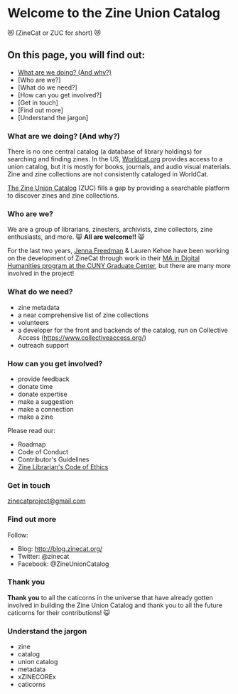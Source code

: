 # Welcome to the Zine Union Catalog 
:heart_eyes_cat: (ZineCat or ZUC for short) :heart_eyes_cat:  

## On this page, you will find out: 
* [What are we doing? (And why?)](#what-are-we-doing-and-why)
* [Who are we?]
* [What do we need?]
* [How can you get involved?]
* [Get in touch]
* [Find out more]
* [Understand the jargon]

### What are we doing? (And why?)
There is no one central catalog (a database of library holdings) for searching and finding zines.  In the US, [Worldcat.org](worldcat.org) provides access to a union catalog, but it is mostly for books, journals, and audio visual materials. Zine and zine collections are not consistently cataloged in WorldCat.	

[The Zine Union Catalog](http://zinecat.org/) (ZUC) fills a gap by providing a searchable platform to discover zines and zine collections.	

### Who are we?
We are a group of librarians, zinesters, archivists, zine collectors, zine enthusiasts, and more.  :smile_cat: **All are welcome!!** :smile_cat: 

For the last two years, [Jenna Freedman](http://lowereastsidelibrarian.info/) & Lauren Kehoe have been working on the development of ZineCat through work in their [MA in Digital Humanities program at the CUNY Graduate Center](https://www.gc.cuny.edu/Page-Elements/Academics-Research-Centers-Initiatives/Masters-Programs/Digital-Humanities), but there are many more involved in the project!

### What do we need?
- zine metadata
- a near comprehensive list of zine collections
- volunteers 
- a developer for the front and backends of the catalog, run on Collective Access (https://www.collectiveaccess.org/)
- outreach support

### How can you get involved?
- provide feedback
- donate time
- donate expertise
- make a suggestion
- make a connection
- make a zine

Please read our: 
- Roadmap
- Code of Conduct
- Contributor's Guidelines
- [Zine Librarian's Code of Ethics](http://zinelibraries.info/code-of-ethics/) 

### Get in touch
zinecatproject@gmail.com 

### Find out more
Follow:
- Blog: http://blog.zinecat.org/ 
- Twitter: @zinecat
- Facebook: @ZineUnionCatalog

### Thank you
**Thank you** to all the caticorns in the universe that have already gotten involved in building the Zine Union Catalog and thank you to all the future caticorns for their contributions! :smiley_cat:

### Understand the jargon
- zine
- catalog 
- union catalog 
- metadata 
- xZINECOREx
- caticorns
